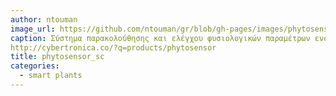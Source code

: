 ```yaml
---
author: ntouman
image_url: https://github.com/ntouman/gr/blob/gh-pages/images/phytosensor_sc.jpg
caption: Σύστημα παρακολούθησης και ελέγχου φυσιολογικών παραμέτρων ενός φυτού για (αυτόματη) ρύθμιση άρδευσης, λίπανσης κλπ.
http://cybertronica.co/?q=products/phytosensor
title: phytosensor_sc
categories:
  - smart plants
---
```

